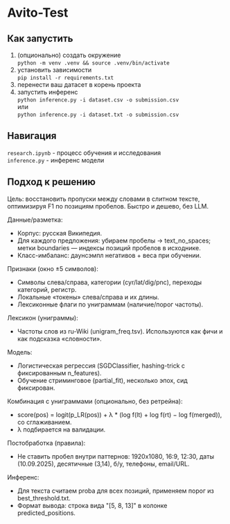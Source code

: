 # Avito-Test

## Как запустить

1) (опционально) создать окружение <br>
   ```python -m venv .venv && source .venv/bin/activate```
2) установить зависимости <br>
   ```pip install -r requirements.txt```
3) перенести ваш датасет в корень проекта
4) запустить инференс <br>
   ```python inference.py -i dataset.csv -o submission.csv``` <br>
   или <br>
   ```python inference.py -i dataset.txt -o submission.csv```


## Навигация

```research.ipynb``` - процесс обучения и исследования <br>
```inference.py``` - инференс модели


## Подход к решению

Цель: восстановить пропуски между словами в слитном тексте, оптимизируя F1 по позициям пробелов. Быстро и дешево, без LLM.

Данные/разметка:
- Корпус: русская Википедия.
- Для каждого предложения: убираем пробелы → text_no_spaces; метки boundaries — индексы позиций пробелов в исходнике.
- Класс-имбаланс: даунсэмпл негативов + веса при обучении.

Признаки (окно ±5 символов):
- Символы слева/справа, категории (cyr/lat/dig/pnc), переходы категорий, регистр.
- Локальные «токены» слева/справа и их длины.
- Лексиконные флаги по униграммам (наличие/порог частоты).

Лексикон (униграммы):
- Частоты слов из ru-Wiki (unigram_freq.tsv). Используются как фичи и как подсказка «словности».

Модель:
- Логистическая регрессия (SGDClassifier, hashing-trick с фиксированным n_features).
- Обучение стриминговое (partial_fit), несколько эпох, сид фиксирован.

Комбинация с униграммами (опционально, без ретрейна):
- score(pos) = logit(p_LR(pos)) + λ * (log f(lt) + log f(rt) − log f(merged)), со сглаживанием.
- λ подбирается на валидации.

Постобработка (правила):
- Не ставить пробел внутри паттернов: 1920x1080, 16:9, 12:30, даты (10.09.2025), десятичные (3,14), б/у, телефоны, email/URL.

Инференс:
- Для текста считаем proba для всех позиций, применяем порог из best_threshold.txt.
- Формат вывода: строка вида "[5, 8, 13]" в колонке predicted_positions.
